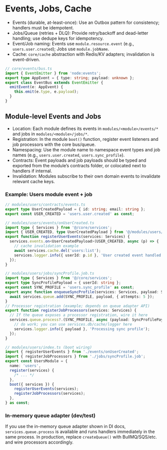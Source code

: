 # Events, Jobs, Cache

- Events (durable, at-least-once): Use an Outbox pattern for consistency; handlers must be idempotent.
- Jobs/Queue (retries + DLQ): Provide retry/backoff and dead-letter handling; use dedupe keys for idempotency.
- Event/Job naming: Events use `module.resource.event` (e.g., `users.user.created`); Jobs use `module.jobName`.
- Cache: `core/cache` abstraction with Redis/KV adapters; invalidation is event-driven.

```ts
// core/events/bus.ts
import { EventEmitter } from 'node:events';
export type AppEvent = { type: string; payload: unknown };
export class EventBus extends EventEmitter {
  emitEvent(e: AppEvent) {
    this.emit(e.type, e.payload);
  }
}
```

## Module-level Events and Jobs

- Location: Each module defines its events in `modules/<module>/events/*` and jobs in `modules/<module>/jobs/*`.
- Registration: In the module `boot()` function, register event listeners and job processors with the core bus/queue.
- Namespacing: Use the module name to namespace event types and job names (e.g., `users.user.created`, `users.sync_profile`).
- Contracts: Event payloads and job payloads should be typed and exported from the module’s contracts folder, or colocated next to handlers if internal.
- Invalidation: Modules subscribe to their own domain events to invalidate relevant cache keys.

### Example: Users module event + job

```ts
// modules/users/contracts/events.ts
export type UserCreatedPayload = { id: string; email: string };
export const USER_CREATED = 'users.user.created' as const;
```

```ts
// modules/users/events/onUserCreated.ts
import type { Services } from '@/core/services';
import { USER_CREATED, type UserCreatedPayload } from '@/modules/users/contracts/events';
export function registerUserEvents(services: Services) {
  services.events.on<UserCreatedPayload>(USER_CREATED, async (p) => {
    // cache invalidation example
    await services.cache.del('users:list');
    services.logger.info({ userId: p.id }, 'User created event handled');
  });
}
```

```ts
// modules/users/jobs/syncProfile.job.ts
import type { Services } from '@/core/services';
export type SyncProfilePayload = { userId: string };
export const SYNC_PROFILE = 'users.sync_profile' as const;
export async function enqueueSyncProfile(services: Services, payload: SyncProfilePayload) {
  await services.queue.add(SYNC_PROFILE, payload, { attempts: 5 });
}
// Processor registration (example; depends on queue adapter API)
export function registerJobProcessors(services: Services) {
  // If the queue exposes a processor registration, wire it here
  services.queue.process?.(SYNC_PROFILE, async (payload: SyncProfilePayload) => {
    // do work; you can use services.db/cache/logger here
    services.logger.info({ payload }, 'Processing sync profile');
  });
}
```

```ts
// modules/users/index.ts (boot wiring)
import { registerUserEvents } from './events/onUserCreated';
import { registerJobProcessors } from './jobs/syncProfile.job';
export const UsersModule = {
  name: 'users',
  register(services) {
    /* ... */
  },
  boot({ services }) {
    registerUserEvents(services);
    registerJobProcessors(services);
  },
} as const;
```

### In-memory queue adapter (dev/test)

If you use the in-memory queue adapter shown in DI docs, `services.queue.process` is available and runs handlers immediately in the same process. In production, replace `createQueue()` with BullMQ/SQS/etc. and wire processors accordingly.
